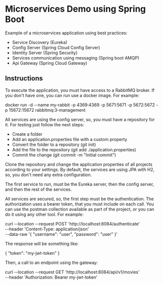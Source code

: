 # Microservices Demo using Spring Boot 

Example of a microservices application using best practices:
- Service Discovery (Eureka)
- Config Server (Spring Cloud Config Server)
- Identity Server (Spring Security)
- Services communication using messaging (Spring boot AMQP)  
- Api Gateway (Spring Cloud Gateway)

## Instructions

To execute the application, you must have access to a RabbitMQ broker. If you don't have 
one, you can run use a docker image. For example:

docker run -d --name my-rabbit -p 4369:4369 -p 5671:5671 -p 5672:5672 -p 15672:15672 rabbitmq:3-management

All services are using the config server, so, you must have a repository for it. For testing
just follow the next steps:
- Create a folder
- Add an application.properties file with a custom property
- Convert the folder to a repository (git init)
- Add the file to the repository (git add ./application.properties)
- Commit the change (git commit -m "Initial commit")

Clone the repository and change the application properties of all projects 
according to your settings. By default, the services are using JPA with H2, so, you
don't need any extra configuration.

The first service to run, must be the Eureka server, then the config server, and then the 
rest of the services.

All services are secured, so, the first step must be the authentication. The authorization
uses a bearer token, that you must include on each call. You can use the postman collection 
available as part of the project, or you can do it using any other tool. For example:

curl --location --request POST 'http://localhost:8084/authenticate' \
--header 'Content-Type: application/json' \
--data-raw '{
"username": "user",
"password": "user"
}'

The response will be something like:

{
"token": "my-jwt-token"
}

Then, a call to an endpoint using the gateway:

curl --location --request GET 'http://localhost:8084/api/v1/movies' \
--header 'Authorization: Bearer my-jwt-token'


